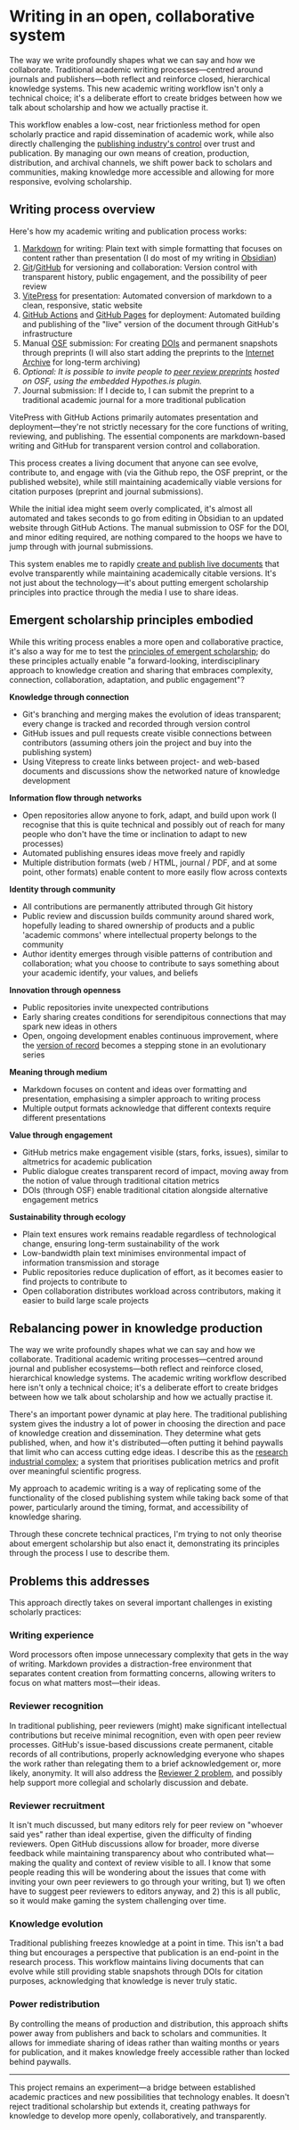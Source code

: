 # Writing in an open, collaborative system

The way we write profoundly shapes what we can say and how we collaborate. Traditional academic writing processes—centred around journals and publishers—both reflect and reinforce closed, hierarchical knowledge systems. This new academic writing workflow isn't only a technical choice; it's a deliberate effort to create bridges between how we talk about scholarship and how we actually practise it.

This workflow enables a low-cost, near frictionless method for open scholarly practice and rapid dissemination of academic work, while also directly challenging the [publishing industry's control](/essays/transparency-transforms-trust.md) over trust and publication. By managing our own means of creation, production, distribution, and archival channels, we shift power back to scholars and communities, making knowledge more accessible and allowing for more responsive, evolving scholarship.

## Writing process overview

Here's how my academic writing and publication process works:

1. [Markdown](https://en.wikipedia.org/wiki/Markdown) for writing: Plain text with simple formatting that focuses on content rather than presentation (I do most of my writing in [Obsidian](https://obsidian.md/))
2. [Git](https://en.wikipedia.org/wiki/Git)/[GitHub](https://github.com/) for versioning and collaboration: Version control with transparent history, public engagement, and the possibility of peer review
3. [VitePress](https://vitepress.dev/) for presentation: Automated conversion of markdown to a clean, responsive, static website
4. [GitHub Actions](https://docs.github.com/en/actions) and [GitHub Pages](https://pages.github.com/) for deployment: Automated building and publishing of the "live" version of the document through GitHub's infrastructure
5. Manual [OSF](https://osf.io/dashboard) submission: For creating [DOIs](https://en.wikipedia.org/wiki/Digital_object_identifier) and permanent snapshots through preprints (I will also start adding the preprints to the [Internet Archive](https://en.wikipedia.org/wiki/Internet_Archive) for long-term archiving)
6. *Optional: It is possible to invite people to [peer review preprints](https://help.osf.io/article/182-annotate-a-preprint) hosted on OSF, using the embedded Hypothes.is plugin.*
7. Journal submission: If I decide to, I can submit the preprint to a traditional academic journal for a more traditional publication

VitePress with GitHub Actions primarily automates presentation and deployment—they're not strictly necessary for the core functions of writing, reviewing, and publishing. The essential components are markdown-based writing and GitHub for transparent version control and collaboration.

This process creates a living document that anyone can see evolve, contribute to, and engage with (via the Github repo, the OSF preprint, or the published website), while still maintaining academically viable versions for citation purposes (preprint and journal submissions).

While the initial idea might seem overly complicated, it's almost all automated and takes seconds to go from editing in Obsidian to an updated website through GitHub Actions. The manual submission to OSF for the DOI, and minor editing required, are nothing compared to the hoops we have to jump through with journal submissions.

This system enables me to rapidly [create and publish live documents](/essays.md) that evolve transparently while maintaining academically citable versions. It's not just about the technology—it's about putting emergent scholarship principles into practice through the media I use to share ideas.

## Emergent scholarship principles embodied

While this writing process enables a more open and collaborative practice, it's also a way for me to test the [principles of emergent scholarship](/principles.md); do these principles actually enable "a forward-looking, interdisciplinary approach to knowledge creation and sharing that embraces complexity, connection, collaboration, adaptation, and public engagement"?

**Knowledge through connection**

- Git's branching and merging makes the evolution of ideas transparent; every change is tracked and recorded through version control
- GitHub issues and pull requests create visible connections between contributors (assuming others join the project and buy into the publishing system)
- Using Vitepress to create links between project- and web-based documents and discussions show the networked nature of knowledge development

**Information flow through networks**

- Open repositories allow anyone to fork, adapt, and build upon work (I recognise that this is quite technical and possibly out of reach for many people who don't have the time or inclination to adapt to new processes)
- Automated publishing ensures ideas move freely and rapidly
- Multiple distribution formats (web / HTML, journal / PDF, and at some point, other formats) enable content to more easily flow across contexts

**Identity through community**

- All contributions are permanently attributed through Git history
- Public review and discussion builds community around shared work, hopefully leading to shared ownership of products and a public 'academic commons' where intellectual property belongs to the community
- Author identity emerges through visible patterns of contribution and collaboration; what you choose to contribute to says something about your academic identify, your values, and beliefs

**Innovation through openness**

- Public repositories invite unexpected contributions
- Early sharing creates conditions for serendipitous connections that may spark new ideas in others
- Open, ongoing development enables continuous improvement, where the [version of record](https://en.wikipedia.org/wiki/Version_of_record) becomes a stepping stone in an evolutionary series

**Meaning through medium**

- Markdown focuses on content and ideas over formatting and presentation, emphasising a simpler approach to writing process
- Multiple output formats acknowledge that different contexts require different presentations

**Value through engagement**

- GitHub metrics make engagement visible (stars, forks, issues), similar to altmetrics for academic publication
- Public dialogue creates transparent record of impact, moving away from the notion of value through traditional citation metrics
- DOIs (through OSF) enable traditional citation alongside alternative engagement metrics

**Sustainability through ecology**

- Plain text ensures work remains readable regardless of technological change, ensuring long-term sustainability of the work
- Low-bandwidth plain text minimises environmental impact of information transmission and storage
- Public repositories reduce duplication of effort, as it becomes easier to find projects to contribute to
- Open collaboration distributes workload across contributors, making it easier to build large scale projects

## Rebalancing power in knowledge production

The way we write profoundly shapes what we can say and how we collaborate. Traditional academic writing processes—centred around journal and publisher ecosystems—both reflect and reinforce closed, hierarchical knowledge systems. The academic writing workflow described here isn't only a technical choice; it's a deliberate effort to create bridges between how we talk about scholarship and how we actually practise it.

There's an important power dynamic at play here. The traditional publishing system gives the industry a lot of power in choosing the direction and pace of knowledge creation and dissemination. They determine what gets published, when, and how it's distributed—often putting it behind paywalls that limit who can access cutting edge ideas. I describe this as the [research industrial complex](/essays/publishing-with-purpose.md); a system that prioritises publication metrics and profit over meaningful scientific progress.

My approach to academic writing is a way of replicating some of the functionality of the closed publishing system while taking back some of that power, particularly around the timing, format, and accessibility of knowledge sharing.

Through these concrete technical practices, I'm trying to not only theorise about emergent scholarship but also enact it, demonstrating its principles through the process I use to describe them.

## Problems this addresses

This approach directly takes on several important challenges in existing scholarly practices:

### Writing experience

Word processors often impose unnecessary complexity that gets in the way of writing. Markdown provides a distraction-free environment that separates content creation from formatting concerns, allowing writers to focus on what matters most—their ideas.

### Reviewer recognition

In traditional publishing, peer reviewers (might) make significant intellectual contributions but receive minimal recognition, even with open peer review processes. GitHub's issue-based discussions create permanent, citable records of all contributions, properly acknowledging everyone who shapes the work rather than relegating them to a brief acknowledgement or, more likely, anonymity. It will also address the [Reviewer 2 problem](https://blogs.lse.ac.uk/impactofsocialsciences/2023/01/26/for-epistemic-respect-against-reviewer-2/), and possibly help support more collegial and scholarly discussion and debate.

### Reviewer recruitment

It isn't much discussed, but many editors rely for peer review on "whoever said yes" rather than ideal expertise, given the difficulty of finding reviewers. Open GitHub discussions allow for broader, more diverse feedback while maintaining transparency about who contributed what—making the quality and context of review visible to all. I know that some people reading this will be wondering about the issues that come with inviting your own peer reviewers to go through your writing, but 1) we often have to suggest peer reviewers to editors anyway, and 2) this is all public, so it would make gaming the system challenging over time.

### Knowledge evolution

Traditional publishing freezes knowledge at a point in time. This isn't a bad thing but encourages a perspective that publication is an end-point in the research process. This workflow maintains living documents that can evolve while still providing stable snapshots through DOIs for citation purposes, acknowledging that knowledge is never truly static.

### Power redistribution

By controlling the means of production and distribution, this approach shifts power away from publishers and back to scholars and communities. It allows for immediate sharing of ideas rather than waiting months or years for publication, and it makes knowledge freely accessible rather than locked behind paywalls.

---

This project remains an experiment—a bridge between established academic practices and new possibilities that technology enables. It doesn't reject traditional scholarship but extends it, creating pathways for knowledge to develop more openly, collaboratively, and transparently.

